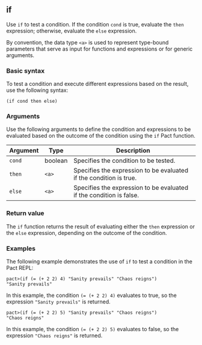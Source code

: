 ## if

Use `if` to test a condition. If the condition `cond` is true, evaluate the `then` expression; otherwise, evaluate the `else` expression.

By convention, the data type `<a>` is used to represent type-bound parameters that serve as input for functions and expressions or for generic arguments.

### Basic syntax

To test a condition and execute different expressions based on the result, use the following syntax:

```pact
(if cond then else)
```

### Arguments

Use the following arguments to define the condition and expressions to be evaluated based on the outcome of the condition using the `if` Pact function.

| Argument | Type | Description |
| --- | --- | --- |
| `cond` | boolean | Specifies the condition to be tested. |
| `then` | `<a>` | Specifies the expression to be evaluated if the condition is true. |
| `else` | `<a>` | Specifies the expression to be evaluated if the condition is false. |

### Return value

The `if` function returns the result of evaluating either the `then` expression or the `else` expression, depending on the outcome of the condition.

### Examples

The following example demonstrates the use of `if` to test a condition in the Pact REPL:

```pact
pact>(if (= (+ 2 2) 4) "Sanity prevails" "Chaos reigns")
"Sanity prevails"
```

In this example, the condition `(= (+ 2 2) 4)` evaluates to true, so the expression `"Sanity prevails"` is returned.

```pact
pact>(if (= (+ 2 2) 5) "Sanity prevails" "Chaos reigns")
"Chaos reigns"
```

In this example, the condition `(= (+ 2 2) 5)` evaluates to false, so the expression `"Chaos reigns"` is returned.
